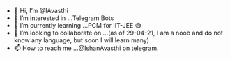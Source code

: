 - 👋 Hi, I’m @IAvasthi
- 👀 I’m interested in ...Telegram Bots
- 🌱 I’m currently learning ...PCM for IIT-JEE 😅
- 💞️ I’m looking to collaborate on ...(as of 29-04-21, I am a noob and do not know any language, but soon I will learn many)
- 📫 How to reach me ...@IshanAvasthi on telegram.

<!---
IAvasthi/IAvasthi is a ✨ special ✨ repository because its `README.md` (this file) appears on your GitHub profile.
You can click the Preview link to take a look at your changes.
--->
